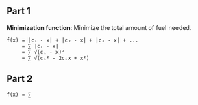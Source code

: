 ## Part 1

**Minimization function**: Minimize the total amount of fuel needed.

```
f(x) = |c₁ - x| + |c₂ - x| + |c₃ - x| + ...
     = ∑ |cᵢ - x|
	 = ∑ √(cᵢ - x)²
     = ∑ √(cᵢ² - 2cᵢx + x²)
```

## Part 2

```
f(x) = ∑
```
